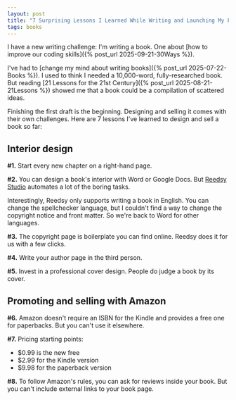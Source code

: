 ```yaml
---
layout: post
title: "7 Surprising Lessons I Learned While Writing and Launching My First Book"
tags: books
---
```


I have a new writing challenge: I'm writing a book. One about [how to improve our coding skills]({% post_url 2025-09-21-30Ways %}).

I've had to [change my mind about writing books]({% post_url 2025-07-22-Books %}). I used to think I needed a 10,000-word, fully-researched book. But reading [21 Lessons for the 21st Century]({% post_url 2025-08-21-21Lessons %}) showed me that a book could be a compilation of scattered ideas.

Finishing the first draft is the beginning. Designing and selling it comes with their own challenges. Here are 7 lessons I've learned to design and sell a book so far:

## Interior design

**#1.** Start every new chapter on a right-hand page.

**#2.** You can design a book's interior with Word or Google Docs. But [Reedsy Studio](https://reedsy.com/studio/write-a-book) automates a lot of the boring tasks.

Interestingly, Reedsy only supports writing a book in English. You can change the spellchecker language, but I couldn't find a way to change the copyright notice and front matter. So we're back to Word for other languages.

**#3.** The copyright page is boilerplate you can find online. Reedsy does it for us with a few clicks.

**#4.** Write your author page in the third person.

**#5.** Invest in a professional cover design. People do judge a book by its cover. 

## Promoting and selling with Amazon

**#6.** Amazon doesn't require an ISBN for the Kindle and provides a free one for paperbacks. But you can't use it elsewhere.

**#7.** Pricing starting points:
* $0.99 is the new free
* $2.99 for the Kindle version
* $9.98 for the paperback version

**#8.** To follow Amazon's rules, you can ask for reviews inside your book. But you can't include external links to your book page.
